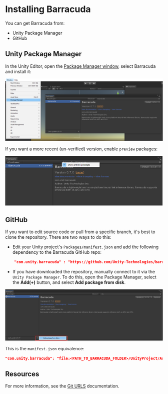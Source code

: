# Installing Barracuda

You can get Barracuda from: 
* Unity Package Manager
* GitHub

## Unity Package Manager

In the Unity Editor, open the [Package Manager window](https://docs.unity3d.com/Manual/upm-ui.html), select Barracuda and install it:

![Install packages](images/InstallPackages.png)


If you want a more recent (un-verified) version, enable `preview` packages:

![Install preview packages](images/InstallPreviewPackages.png)


## GitHub

If you want to edit source code or pull from a specific branch, it's best to clone the repository. There are two ways to do this:

* Edit your Unity project's `Packages/manifest.json` and add the following dependency to the Barracuda GitHub repo: 
```json
	"com.unity.barracuda" : "https://github.com/Unity-Technologies/barracuda-release.git[#<revision>]"
```
* If you have downloaded the repository, manually connect to it via the `Unity Package Manager`. To do this, open the Package Manager, select the **Add(+)** button, and select **Add package from disk**.

![Install packages locally](images/InstallPackagesLocally.png)

This is the `manifest.json` equivalence:

```json
"com.unity.barracuda": "file:<PATH_TO_BARRACUDA_FOLDER>/UnityProject/Assets/Barracuda"
```

## Resources

For more information, see the [Git URLS](https://docs.unity3d.com/Manual/upm-git.html) documentation.
